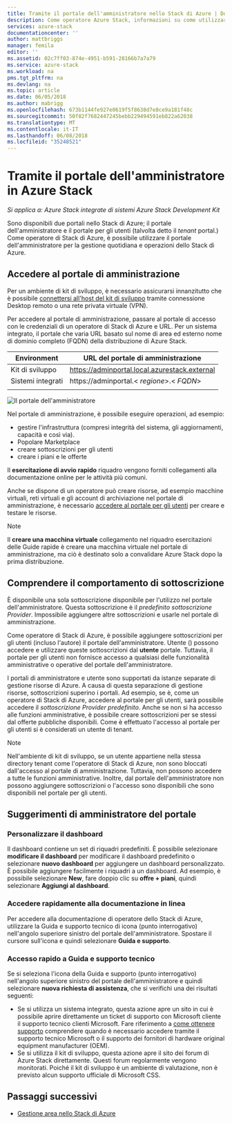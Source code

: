 ```yaml
---
title: Tramite il portale dell'amministratore nello Stack di Azure | Documenti Microsoft
description: Come operatore Azure Stack, informazioni su come utilizzare il portale dell'amministratore.
services: azure-stack
documentationcenter: ''
author: mattbriggs
manager: femila
editor: ''
ms.assetid: 02c7ff03-874e-4951-b591-28166b7a7a79
ms.service: azure-stack
ms.workload: na
pms.tgt_pltfrm: na
ms.devlang: na
ms.topic: article
ms.date: 06/05/2018
ms.author: mabrigg
ms.openlocfilehash: 673b1144fe927e0619f5f8638d7e8ce9a181f48c
ms.sourcegitcommit: 50f82f7682447245bebb229494591eb822a62038
ms.translationtype: MT
ms.contentlocale: it-IT
ms.lasthandoff: 06/08/2018
ms.locfileid: "35248521"
---
```

# <a name="using-the-administrator-portal-in-azure-stack"></a>Tramite il portale dell'amministratore in Azure Stack

*Si applica a: Azure Stack integrate di sistemi Azure Stack Development Kit*

Sono disponibili due portali nello Stack di Azure; il portale dell'amministratore e il portale per gli utenti (talvolta detto il *tenant* portal.) Come operatore di Stack di Azure, è possibile utilizzare il portale dell'amministratore per la gestione quotidiana e operazioni dello Stack di Azure.

## <a name="access-the-administrator-portal"></a>Accedere al portale di amministrazione

Per un ambiente di kit di sviluppo, è necessario assicurarsi innanzitutto che è possibile [connettersi all'host del kit di sviluppo](azure-stack-connect-azure-stack.md) tramite connessione Desktop remoto o una rete privata virtuale (VPN).

Per accedere al portale di amministrazione, passare al portale di accesso con le credenziali di un operatore di Stack di Azure e URL. Per un sistema integrato, il portale che varia URL basato sul nome di area ed esterno nome di dominio completo (FQDN) della distribuzione di Azure Stack.

| Environment | URL del portale di amministrazione |   
| -- | -- | 
| Kit di sviluppo| https://adminportal.local.azurestack.external  |
| Sistemi integrati | https://adminportal.&lt; *regione*&gt;.&lt; *FQDN*&gt; | 
| | |

 ![Il portale dell'amministratore](media/azure-stack-manage-portals/image1.png)

Nel portale di amministrazione, è possibile eseguire operazioni, ad esempio:

* gestire l'infrastruttura (compresi integrità del sistema, gli aggiornamenti, capacità e così via).
* Popolare Marketplace
* creare sottoscrizioni per gli utenti
* creare i piani e le offerte

Il **esercitazione di avvio rapido** riquadro vengono forniti collegamenti alla documentazione online per le attività più comuni.

Anche se dispone di un operatore può creare risorse, ad esempio macchine virtuali, reti virtuali e gli account di archiviazione nel portale di amministrazione, è necessario [accedere al portale per gli utenti](user/azure-stack-use-portal.md) per creare e testare le risorse.

>[!NOTE]
>Il **creare una macchina virtuale** collegamento nel riquadro esercitazioni delle Guide rapide è creare una macchina virtuale nel portale di amministrazione, ma ciò è destinato solo a convalidare Azure Stack dopo la prima distribuzione.

## <a name="understand-subscription-behavior"></a>Comprendere il comportamento di sottoscrizione

È disponibile una sola sottoscrizione disponibile per l'utilizzo nel portale dell'amministratore. Questa sottoscrizione è il *predefinito sottoscrizione Provider*. Impossibile aggiungere altre sottoscrizioni e usarle nel portale di amministrazione.

Come operatore di Stack di Azure, è possibile aggiungere sottoscrizioni per gli utenti (incluso l'autore) il portale dell'amministratore. Utente () possono accedere e utilizzare queste sottoscrizioni dal **utente** portale. Tuttavia, il portale per gli utenti non fornisce accesso a qualsiasi delle funzionalità amministrative o operative del portale dell'amministratore.

I portali di amministratore e utente sono supportati da istanze separate di gestione risorse di Azure. A causa di questa separazione di gestione risorse, sottoscrizioni superino i portali. Ad esempio, se è, come un operatore di Stack di Azure, accedere al portale per gli utenti, sarà possibile accedere il *sottoscrizione Provider predefinito*. Anche se non si ha accesso alle funzioni amministrative, è possibile creare sottoscrizioni per se stessi dal offerte pubbliche disponibili. Come è effettuato l'accesso al portale per gli utenti si è considerati un utente di tenant.

  >[!NOTE]
  >Nell'ambiente di kit di sviluppo, se un utente appartiene nella stessa directory tenant come l'operatore di Stack di Azure, non sono bloccati dall'accesso al portale di amministrazione. Tuttavia, non possono accedere a tutte le funzioni amministrative. Inoltre, dal portale dell'amministratore non possono aggiungere sottoscrizioni o l'accesso sono disponibili che sono disponibili nel portale per gli utenti.

## <a name="administrator-portal-tips"></a>Suggerimenti di amministratore del portale

### <a name="customize-the-dashboard"></a>Personalizzare il dashboard

Il dashboard contiene un set di riquadri predefiniti. È possibile selezionare **modificare il dashboard** per modificare il dashboard predefinito o selezionare **nuovo dashboard** per aggiungere un dashboard personalizzato. È possibile aggiungere facilmente i riquadri a un dashboard. Ad esempio, è possibile selezionare **New**, fare doppio clic su **offre + piani**, quindi selezionare **Aggiungi al dashboard**.

### <a name="quick-access-to-online-documentation"></a>Accedere rapidamente alla documentazione in linea

Per accedere alla documentazione di operatore dello Stack di Azure, utilizzare la Guida e supporto tecnico di icona (punto interrogativo) nell'angolo superiore sinistro del portale dell'amministratore. Spostare il cursore sull'icona e quindi selezionare **Guida e supporto**.

### <a name="quick-access-to-help-and-support"></a>Accesso rapido a Guida e supporto tecnico

Se si seleziona l'icona della Guida e supporto (punto interrogativo) nell'angolo superiore sinistro del portale dell'amministratore e quindi selezionare **nuova richiesta di assistenza**, che si verifichi una dei risultati seguenti:

- Se si utilizza un sistema integrato, questa azione apre un sito in cui è possibile aprire direttamente un ticket di supporto con Microsoft cliente il supporto tecnico clienti Microsoft. Fare riferimento a [come ottenere supporto](azure-stack-manage-basics.md#where-to-get-support) comprendere quando è necessario accedere tramite il supporto tecnico Microsoft o il supporto dei fornitori di hardware original equipment manufacturer (OEM).
- Se si utilizza il kit di sviluppo, questa azione apre il sito dei forum di Azure Stack direttamente. Questi forum regolarmente vengono monitorati. Poiché il kit di sviluppo è un ambiente di valutazione, non è previsto alcun supporto ufficiale di Microsoft CSS.

## <a name="next-steps"></a>Passaggi successivi

- [Gestione area nello Stack di Azure](azure-stack-region-management.md)
